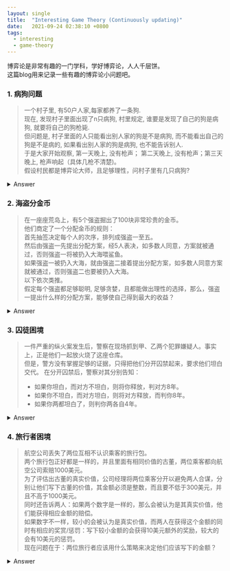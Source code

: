 ```yaml
---
layout: single
title:  "Interesting Game Theory (Continuously updating)"
date:   2021-09-24 02:38:10 +0800
tags:
  - interesting
  - game-theory
---
```

  
博弈论是非常有趣的一门学科，学好博弈论，人人千层饼。  
这篇blog用来记录一些有趣的博弈论小问题吧。  

### 1. 病狗问题  
> 一个村子里, 有50户人家,每家都养了一条狗.  
> 现在, 发现村子里面出现了n只病狗, 村里规定, 谁要是发现了自己的狗是病狗, 就要将自己的狗枪毙.  
> 但问题是, 村子里面的人只能看出别人家的狗是不是病狗, 而不能看出自己的狗是不是病的, 如果看出别人家的狗是病狗, 也不能告诉别人.  
> 于是大家开始观察, 第一天晚上, 没有枪声； 第二天晚上, 没有枪声；第三天晚上, 枪声响起（具体几枪不清楚)。  
> 假设村民都是博弈论大师，且足够理性，问村子里有几只病狗?  


<details xmlns:text-align="http://www.w3.org/1999/xhtml">
<summary>Answer</summary>   

<blockquote>
枪响了3声，共三只病狗。<br>
已知：一直村里一定存在病狗，但数量不确定。 <br>
村民只能看到别人家狗子的健康状况，且互相不能交流。<br>
如果只有一只病狗，狗主人势必发现村子里其他人的狗子都健康。<br>
好比已知屋子里3个人中至少有一个SB, 结果你发现其他俩人都不是... 答案就很明显了<br>  
所以如果只有一只bingo，第一天狗主人就会开枪。  <br>
然而第一天晚上无事发生，表明，病狗的主人还看到了其他至少一只bingo，当天晚上bingo的主人们都在等别人开枪。<br>  
第一天没有人开枪，说明至少村里有两只bingo。好比已知屋子里3个人中至少有俩是SB, 你发现面前俩人中有一个SB，那剩下的是谁不言而喻。<br>  
但是，第二天也没人开枪。 表明，bingo的主人至少看到了两只bingo, 所以他觉得第一天没人开枪正常，第二天bingo主人看到的其他两个bingo主人应该会开枪。<br>  
假定村里有3只bingo, 所以当第二天依旧没人开枪，第三天bingo主人们都意识到了一件事，自己的狗子也是bingo。<br>
好比屋子里已知有3个SB, 你只看到了俩...  <br>   
于是，第三天，枪声响起。<br>
</blockquote>
</details>

### 2. 海盗分金币  
> 在一座座荒岛上，有5个强盗掘出了100块非常珍贵的金币。  
他们商定了一个分配金币的规则：  
首先抽签决定每个人的次序，排列成强盗一至五。  
然后由强盗一先提出分配方案，经5人表决，如多数人同意，方案就被通过，否则强盗一将被扔入大海喂鲨鱼。  
如果强盗一被扔入大海，就由强盗二接着提出分配方案，如多数人同意方案就被通过，否则强盗二也要被扔入大海。  
以下依次类推。     
假定每个强盗都足够聪明, 足够贪婪，且都能做出理性的选择，那么，强盗一提出什么样的分配方案，能够使自己得到最大的收益？

<details>
<summary>Answer</summary>   

<blockquote>
[97,0,1,0,2] or [97,0,1,2,0]<br>
有没有觉得答案有些离谱？，我们慢慢分析：<br>
已知有5个海盗，各个心狠手辣，有精又贪，人均千层饼。<br>
先从海盗五开始分析，海盗五当然希望一二三四全投死，这样钱就都是自己的<br>
所以，当海盗四提出方案时（这表明海盗一二三已经全部out），海盗五必反对。<br>
因此，海盗四预判了海盗五的操作后，不会让自己成为方案的提出者<br>
这意味着，海盗四不能让海盗三死。<br>
所以，轮到海盗三提出方案时（这意味着海盗一二已经out)，预判海盗四必然同意，海盗五必然反对<br>
海盗三必然提出方案: [100, 0, 0]， 方案必然也会通过，毕竟海盗四不想死<br>
然而海盗二早已预判了海盗三的预判<br> 
所以当海盗一out后，海盗二提出方案： [98, 0, 1, 1]<br>
因为海盗四五也预判了海盗三的预判，所以会同意更有利(分到一个金币)的方案<br>
但是海盗一早已预判了海盗二的预判，只需要还海盗二的方案基础上拉拢到海盗三四五中两个人就好<br>
于是，海盗一的方案： [97, 0, 1, 2, 0] or [97, 0, 1, 0, 2]<br>
这个方案中只需要放弃海盗二，拉拢海盗三，再对海盗四五捧一踩一即可.
</blockquote>
</details>

### 3. 囚徒困境
> 一件严重的纵火案发生后，警察在现场抓到甲、乙两个犯罪嫌疑人。事实上，正是他们一起放火烧了这座仓库。  
> 但是，警方没有掌握足够的证据，只得把他们分开囚禁起来，要求他们坦白交代。
> 在分开囚禁后，警察对其分别告知：
> - 如果你坦白，而对方不坦白，则将你释放，判对方8年。
> - 如果你不坦白，而对方坦白，则将对方释放，而判你8年。
> - 如果你两都坦白了，则判你两各自4年。
    
<details>
<summary>Answer</summary>   

<table>
<thead>
<td>\</td>
<td>甲·坦白</td>   
<td>甲·不坦白</td>
</thead>
<tbody>
<tr>
<td>乙·坦白</td>
<td>
甲: 4年<br>
乙: 4年
</td>
<td>
甲: 8年<br>
乙: 0年
</td>
</tr>
<tr>
<td>乙·不坦白</td>
<td>
甲: 0年<br>
乙: 8年
</td>
<td>
甲: 0年<br>
乙: 0年
</td>
</tr>
</tbody>
</table>
<blockquote>
先提一个概念：纳什均衡<br><br>
在博弈论中，如果每个参与者都选择了自己的策略，并且没有玩家可以透过 其他参与者保持不变、自己改变策略而获益，那么当前的策略选择的集合及其相应的结果构成了纳什均衡。<br><br>
因为人性的问题，甲乙二人都会选择让自己利益最大化的方案。<br>
抛开乙的选择，甲在坦白与不坦白之前对比，根据上表的内容，明显坦白收益大于不坦白。<br>
对于乙来讲，抛开甲的选择不谈，同样坦白收益大于不坦白。<br>
因此二人最终都会选择坦白。这个结果构成了他们的纳什均衡，即甲、乙二人都无法通过改变策略而获益更多<br>
</blockquote>
</details>

### 4. 旅行者困境
> 航空公司丢失了两位互相不认识乘客的旅行包。  
> 两个旅行包正好都是一样的，并且里面有相同价值的古董，两位乘客都向航空公司索赔1000美元。  
> 为了评估出古董的真实价值，公司经理将两位乘客分开以避免两人合谋，分别让他们写下古董的价值，其金额必须是整数，而且要不低于300美元，并且不高于1000美元。  
> 同时还告诉两人：如果两个数字是一样的，那么会被认为是其真实价值，他们能获得相应金额的赔偿。  
> 如果数字不一样，较小的会被认为是真实价值，而两人在获得这个金额的同时有相应的奖赏/惩罚：写下较小金额的会获得10美元额外的奖励，较大的会有10美元的惩罚。  
> 现在问题在于：两位旅行者应该用什么策略来决定他们应该写下的金额？  

<details>
<summary>Answer</summary>

旅行者困境是一种非零和博弈，博弈双方都为了让自己收益最大化，而不考虑对方收益<br>
这个例子和囚徒困境有一点点像，比如把两位旅行者随意写金额，<br>
改为选择两个金额 500 | 600，那么这就是个囚徒困境。  <br>
这道题可以算做囚徒困境的延伸，不难看出，  <br>
当两位旅行者都选择300的时候，这个策略组合达到了纳什均衡，<br>
因为写下较小的金额会多10刀奖励，净赚9刀，双方势必互相压价，直到无价可压。<br>  
有趣的是，现实中非理性的人群往往因为不够理性而赚的更多。  <br>
这就是内卷吗？  
</details>
